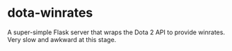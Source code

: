 # dota-winrates
A super-simple Flask server that wraps the Dota 2 API to provide winrates. Very slow and awkward at this stage.

